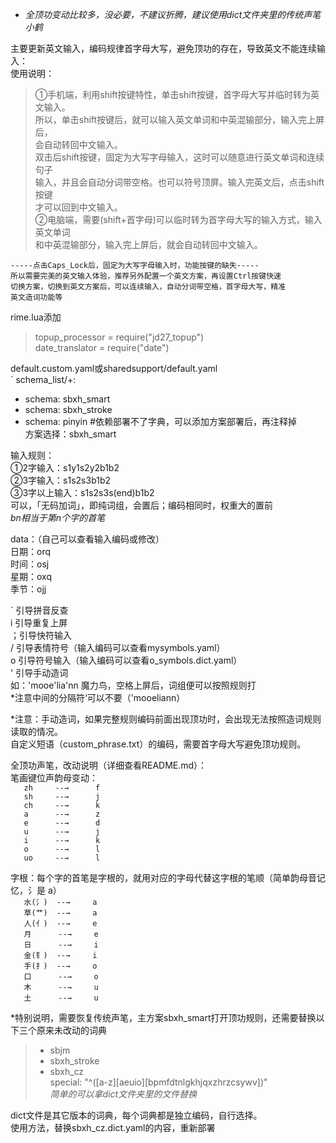 * *全顶功变动比较多，没必要，不建议折腾，建议使用dict文件夹里的传统声笔小鹤*   

主要更新英文输入，编码规律首字母大写，避免顶功的存在，导致英文不能连续输入：	  
  使用说明：	  
>①手机端，利用shift按键特性，单击shift按键，首字母大写并临时转为英文输入。	   
    所以，单击shift按键后，就可以输入英文单词和中英混输部分，输入完上屏后，	   
    会自动转回中文输入。	   
    双击后shift按键，固定为大写字母输入，这时可以随意进行英文单词和连续句子	  
    输入，并且会自动分词带空格。也可以符号顶屏。输入完英文后，点击shift按键	  
    才可以回到中文输入。	   
>②电脑端，需要(shift+首字母)可以临时转为首字母大写的输入方式，输入英文单词	  
    和中英混输部分，输入完上屏后，就会自动转回中文输入。	
         
    -----点击Caps_Lock后，固定为大写字母输入时，功能按键的缺失-----	   
    所以需要完美的英文输入体验，推荐另外配置一个英文方案，再设置Ctrl按键快速	  
    切换方案，切换到英文方案后，可以连续输入，自动分词带空格，首字母大写，精准	  
    英文造词功能等  	  
    
rime.lua添加  
>topup_processor = require("jd27_topup")  
>date_translator = require("date")  
  
default.custom.yaml或sharedsupport/default.yaml  
`
schema_list/+:  
  - schema: sbxh_smart    
  - schema: sbxh_stroke    
  - schema: pinyin         #依赖部署不了字典，可以添加方案部署后，再注释掉  
方案选择：sbxh_smart  

输入规则：  
①2字输入：s1y1s2y2b1b2  
②3字输入：s1s2s3b1b2  
③3字以上输入：s1s2s3s(end)b1b2  
可以，「无码加词」，即纯词组，会置后；编码相同时，权重大的置前  
*bn相当于第n个字的首笔*  

data：（自己可以查看输入编码或修改）  
日期：orq  
时间：osj  
星期：oxq  
季节：ojj  

` 引导拼音反查  
i 引导重复上屏  
；引导快符输入  
/ 引导表情符号（输入编码可以查看mysymbols.yaml）  
o 引导符号输入（输入编码可以查看o_symbols.dict.yaml）  
' 引导手动造词  
如：'mooe'lia'nn	魔力鸟，空格上屏后，词组便可以按照规则打  
*注意中间的分隔符‘可以不要（'mooeliann）  

*注意：手动造词，如果完整规则编码前面出现顶功时，会出现无法按照造词规则读取的情况。  
      自定义短语（custom_phrase.txt）的编码，需要首字母大写避免顶功规则。 

全顶功声笔，改动说明（详细查看README.md）：  
笔画键位声韵母变动：  
`    zh     --→      f    `  
`    sh     --→      j    `  
`    ch     --→      k    `  
`    a      --→      z    `  
`    e      --→      d    `  
`    u      --→      j    `  
`    i      --→      k    `  
`    o      --→      l    `  
`    uo     --→      l    `  

字根：每个字的首笔是字根的，就用对应的字母代替这字根的笔顺（简单韵母音记忆，氵是 a）  
`    水(氵)  --→     a    `  
`    草(艹)  --→     a    `  
`    人(亻)  --→     e    `  
`    月      --→     e    `  
`    日      --→     i    `  
`    金(钅)  --→     i    `  
`    手(扌)  --→     o    `  
`    口      --→     o    `  
`    木      --→     u    `  
`    土      --→     u    `  

*特别说明，需要恢复传统声笔，主方案sbxh_smart打开顶功规则，还需要替换以下三个原来未改动的词典  
>- sbjm  
>- sbxh_stroke  
>- sbxh_cz  
special: "^([a-z][aeuio][bpmfdtnlgkhjqxzhrzcsywv])"  
*简单的可以拿dict文件夹里的文件替换*  

dict文件是其它版本的词典，每个词典都是独立编码，自行选择。  
使用方法，替换sbxh_cz.dict.yaml的内容，重新部署  
